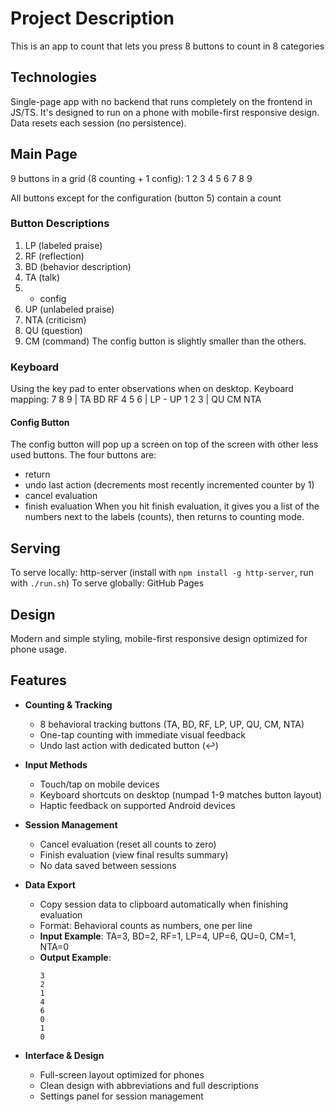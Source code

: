 # Project Description

This is an app to count that lets you press 8 buttons to count in 8 categories

## Technologies
Single-page app with no backend that runs completely on the frontend in JS/TS.
It's designed to run on a phone with mobile-first responsive design.
Data resets each session (no persistence). 

## Main Page
9 buttons in a grid (8 counting + 1 config):
1 2 3
4 5 6
7 8 9

All buttons except for the configuration (button 5) contain a count

### Button Descriptions
1. LP (labeled praise)
2. RF (reflection)
3. BD (behavior description)
4. TA (talk)
5. - config 
6. UP (unlabeled praise)
7. NTA (criticism)
8. QU (question)
9. CM (command)
The config button is slightly smaller than the others.

### Keyboard
Using the key pad to enter observations when on desktop.
Keyboard mapping:
7 8 9 | TA BD RF
4 5 6 | LP -  UP
1 2 3 | QU CM NTA 

#### Config Button
The config button will pop up a screen on top of the screen with other less used buttons. 
The four buttons are:
- return 
- undo last action (decrements most recently incremented counter by 1)
- cancel evaluation
- finish evaluation
When you hit finish evaluation, it gives you a list of the numbers next to the labels (counts), then returns to counting mode. 

## Serving
To serve locally: http-server (install with `npm install -g http-server`, run with `./run.sh`)
To serve globally: GitHub Pages

## Design
Modern and simple styling, mobile-first responsive design optimized for phone usage.

## Features

- **Counting & Tracking**
  - 8 behavioral tracking buttons (TA, BD, RF, LP, UP, QU, CM, NTA)
  - One-tap counting with immediate visual feedback
  - Undo last action with dedicated button (↩️)

- **Input Methods**
  - Touch/tap on mobile devices
  - Keyboard shortcuts on desktop (numpad 1-9 matches button layout)
  - Haptic feedback on supported Android devices

- **Session Management**
  - Cancel evaluation (reset all counts to zero)
  - Finish evaluation (view final results summary)
  - No data saved between sessions

- **Data Export**
  - Copy session data to clipboard automatically when finishing evaluation
  - Format: Behavioral counts as numbers, one per line
  - **Input Example**: TA=3, BD=2, RF=1, LP=4, UP=6, QU=0, CM=1, NTA=0
  - **Output Example**: 
    ```
    3
    2
    1
    4
    6
    0
    1
    0
    ```

- **Interface & Design**
  - Full-screen layout optimized for phones
  - Clean design with abbreviations and full descriptions
  - Settings panel for session management
